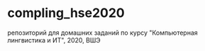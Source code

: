 # compling_hse2020
репозиторий для домашних заданий по курсу "Компьютерная лингвистика и ИТ", 2020, ВШЭ
